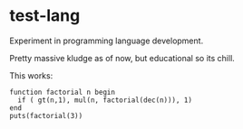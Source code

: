 # test-lang

Experiment in programming language development.

Pretty massive kludge as of now, but educational so its chill.

This works:
```
function factorial n begin
  if ( gt(n,1), mul(n, factorial(dec(n))), 1)
end
puts(factorial(3))
```


